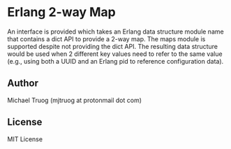 Erlang 2-way Map
================

An interface is provided which takes an Erlang data structure module name
that contains a dict API to provide a 2-way map.  The maps module is
supported despite not providing the dict API.  The resulting data structure
would be used when 2 different key values need to refer to the same value
(e.g., using both a UUID and an Erlang pid to reference configuration data).

Author
------

Michael Truog (mjtruog at protonmail dot com)

License
-------

MIT License
